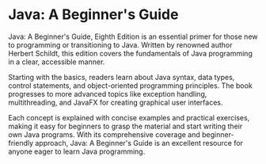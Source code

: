 # Java: A Beginner's Guide

Java: A Beginner's Guide, Eighth Edition is an essential primer for those new to programming or transitioning to Java. Written by renowned author Herbert Schildt, this edition covers the fundamentals of Java programming in a clear, accessible manner.

Starting with the basics, readers learn about Java syntax, data types, control statements, and object-oriented programming principles. The book progresses to more advanced topics like exception handling, multithreading, and JavaFX for creating graphical user interfaces.

Each concept is explained with concise examples and practical exercises, making it easy for beginners to grasp the material and start writing their own Java programs. With its comprehensive coverage and beginner-friendly approach, Java: A Beginner's Guide is an excellent resource for anyone eager to learn Java programming.

